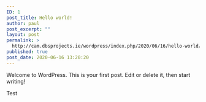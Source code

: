 ```yaml
---
ID: 1
post_title: Hello world!
author: paul
post_excerpt: ""
layout: post
permalink: >
  http://cam.dbsprojects.ie/wordpress/index.php/2020/06/16/hello-world/
published: true
post_date: 2020-06-16 13:20:20
---
```

<!-- wp:paragraph -->
<p>Welcome to WordPress. This is your first post. Edit or delete it, then start writing!</p>
<!-- /wp:paragraph -->

<!-- wp:paragraph -->
<p></p>
<!-- /wp:paragraph -->

<!-- wp:paragraph -->
<p>Test</p>
<!-- /wp:paragraph -->